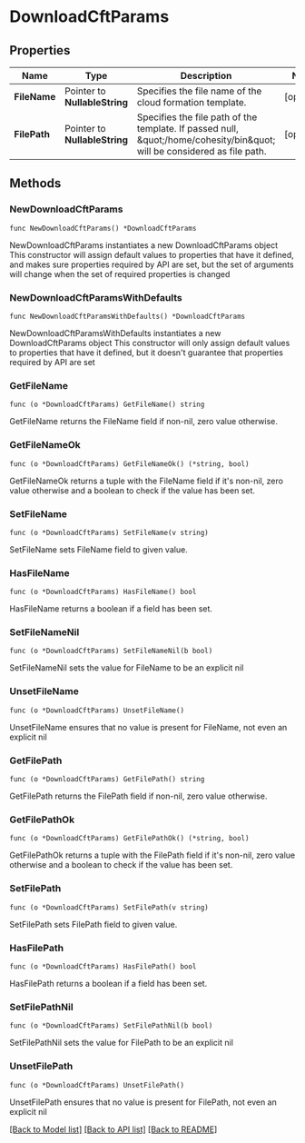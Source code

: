 # DownloadCftParams

## Properties

Name | Type | Description | Notes
------------ | ------------- | ------------- | -------------
**FileName** | Pointer to **NullableString** | Specifies the file name of the cloud formation template. | [optional] 
**FilePath** | Pointer to **NullableString** | Specifies the file path of the template. If passed null, \&quot;/home/cohesity/bin\&quot; will be considered as file path. | [optional] 

## Methods

### NewDownloadCftParams

`func NewDownloadCftParams() *DownloadCftParams`

NewDownloadCftParams instantiates a new DownloadCftParams object
This constructor will assign default values to properties that have it defined,
and makes sure properties required by API are set, but the set of arguments
will change when the set of required properties is changed

### NewDownloadCftParamsWithDefaults

`func NewDownloadCftParamsWithDefaults() *DownloadCftParams`

NewDownloadCftParamsWithDefaults instantiates a new DownloadCftParams object
This constructor will only assign default values to properties that have it defined,
but it doesn't guarantee that properties required by API are set

### GetFileName

`func (o *DownloadCftParams) GetFileName() string`

GetFileName returns the FileName field if non-nil, zero value otherwise.

### GetFileNameOk

`func (o *DownloadCftParams) GetFileNameOk() (*string, bool)`

GetFileNameOk returns a tuple with the FileName field if it's non-nil, zero value otherwise
and a boolean to check if the value has been set.

### SetFileName

`func (o *DownloadCftParams) SetFileName(v string)`

SetFileName sets FileName field to given value.

### HasFileName

`func (o *DownloadCftParams) HasFileName() bool`

HasFileName returns a boolean if a field has been set.

### SetFileNameNil

`func (o *DownloadCftParams) SetFileNameNil(b bool)`

 SetFileNameNil sets the value for FileName to be an explicit nil

### UnsetFileName
`func (o *DownloadCftParams) UnsetFileName()`

UnsetFileName ensures that no value is present for FileName, not even an explicit nil
### GetFilePath

`func (o *DownloadCftParams) GetFilePath() string`

GetFilePath returns the FilePath field if non-nil, zero value otherwise.

### GetFilePathOk

`func (o *DownloadCftParams) GetFilePathOk() (*string, bool)`

GetFilePathOk returns a tuple with the FilePath field if it's non-nil, zero value otherwise
and a boolean to check if the value has been set.

### SetFilePath

`func (o *DownloadCftParams) SetFilePath(v string)`

SetFilePath sets FilePath field to given value.

### HasFilePath

`func (o *DownloadCftParams) HasFilePath() bool`

HasFilePath returns a boolean if a field has been set.

### SetFilePathNil

`func (o *DownloadCftParams) SetFilePathNil(b bool)`

 SetFilePathNil sets the value for FilePath to be an explicit nil

### UnsetFilePath
`func (o *DownloadCftParams) UnsetFilePath()`

UnsetFilePath ensures that no value is present for FilePath, not even an explicit nil

[[Back to Model list]](../README.md#documentation-for-models) [[Back to API list]](../README.md#documentation-for-api-endpoints) [[Back to README]](../README.md)


